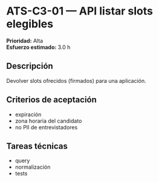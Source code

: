 # ATS-C3-01 — API listar slots elegibles

**Prioridad:** Alta  
**Esfuerzo estimado:** 3.0 h

## Descripción
Devolver slots ofrecidos (firmados) para una aplicación.

## Criterios de aceptación
- expiración
- zona horaria del candidato
- no PII de entrevistadores

## Tareas técnicas
- query
- normalización
- tests


